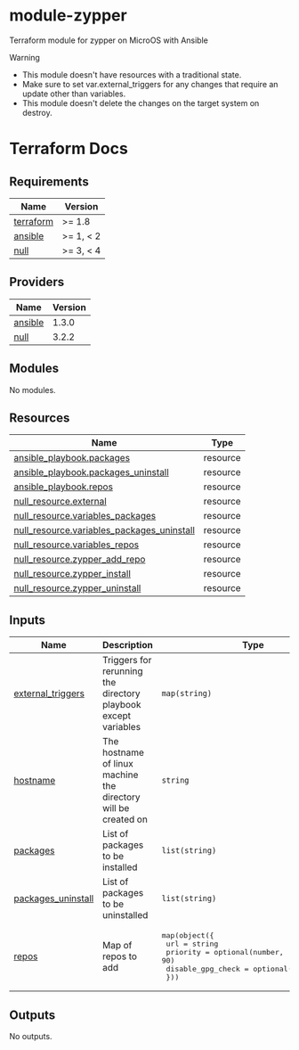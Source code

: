 # module-zypper
Terraform module for zypper on MicroOS with Ansible

> [!Warning]
> * This module doesn't have resources with a traditional state.
> * Make sure to set var.external_triggers for any changes that require an update other than variables.
> * This module doesn't delete the changes on the target system on destroy.

# Terraform Docs

<!-- BEGINNING OF PRE-COMMIT-TERRAFORM DOCS HOOK -->
## Requirements

| Name | Version |
|------|---------|
| <a name="requirement_terraform"></a> [terraform](#requirement\_terraform) | >= 1.8 |
| <a name="requirement_ansible"></a> [ansible](#requirement\_ansible) | >= 1, < 2 |
| <a name="requirement_null"></a> [null](#requirement\_null) | >= 3, < 4 |

## Providers

| Name | Version |
|------|---------|
| <a name="provider_ansible"></a> [ansible](#provider\_ansible) | 1.3.0 |
| <a name="provider_null"></a> [null](#provider\_null) | 3.2.2 |

## Modules

No modules.

## Resources

| Name | Type |
|------|------|
| [ansible_playbook.packages](https://registry.terraform.io/providers/ansible/ansible/latest/docs/resources/playbook) | resource |
| [ansible_playbook.packages_uninstall](https://registry.terraform.io/providers/ansible/ansible/latest/docs/resources/playbook) | resource |
| [ansible_playbook.repos](https://registry.terraform.io/providers/ansible/ansible/latest/docs/resources/playbook) | resource |
| [null_resource.external](https://registry.terraform.io/providers/hashicorp/null/latest/docs/resources/resource) | resource |
| [null_resource.variables_packages](https://registry.terraform.io/providers/hashicorp/null/latest/docs/resources/resource) | resource |
| [null_resource.variables_packages_uninstall](https://registry.terraform.io/providers/hashicorp/null/latest/docs/resources/resource) | resource |
| [null_resource.variables_repos](https://registry.terraform.io/providers/hashicorp/null/latest/docs/resources/resource) | resource |
| [null_resource.zypper_add_repo](https://registry.terraform.io/providers/hashicorp/null/latest/docs/resources/resource) | resource |
| [null_resource.zypper_install](https://registry.terraform.io/providers/hashicorp/null/latest/docs/resources/resource) | resource |
| [null_resource.zypper_uninstall](https://registry.terraform.io/providers/hashicorp/null/latest/docs/resources/resource) | resource |

## Inputs

| Name | Description | Type | Default | Required |
|------|-------------|------|---------|:--------:|
| <a name="input_external_triggers"></a> [external\_triggers](#input\_external\_triggers) | Triggers for rerunning the directory playbook except variables | `map(string)` | `{}` | no |
| <a name="input_hostname"></a> [hostname](#input\_hostname) | The hostname of linux machine the directory will be created on | `string` | n/a | yes |
| <a name="input_packages"></a> [packages](#input\_packages) | List of packages to be installed | `list(string)` | `[]` | no |
| <a name="input_packages_uninstall"></a> [packages\_uninstall](#input\_packages\_uninstall) | List of packages to be uninstalled | `list(string)` | `[]` | no |
| <a name="input_repos"></a> [repos](#input\_repos) | Map of repos to add | <pre>map(object({<br>    url               = string<br>    priority          = optional(number, 90)<br>    disable_gpg_check = optional(bool, false)<br>  }))</pre> | `{}` | no |

## Outputs

No outputs.
<!-- END OF PRE-COMMIT-TERRAFORM DOCS HOOK -->
